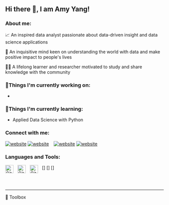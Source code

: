 ## Hi there 👋, I am Amy Yang! 

### About me:

📈 An inspired data analyst passionate about data-driven insight and data science applications

🧠 An inquisitive mind keen on understanding the world with data and make positive impact to people's lives

👩‍🎓 A lifelong learner and researcher motivated to study and share knowledge with the community


### 🔭Things I'm currently working on:
- 


### 🌱Things I'm currently learning:
- Applied Data Science with Python

### Connect with me:

[![website](./img/twitter-light.svg)](https://twitter.com/AmyYang160604)
[![website](./img/twitter-dark.svg)](https://twitter.com/AmyYang160604)
&nbsp;&nbsp;
[![website](./img/linkedin-light.svg)](https://www.linkedin.com/in/amy-yang-b45074103)
[![website](./img/linkedin-dark.svg)](https://www.linkedin.com/in/amy-yang-b45074103)


### Languages and Tools:

[<img align="left" alt="Git" width="26px" src="https://cdn.jsdelivr.net/gh/devicons/devicon/icons/git/git-original.svg" style="padding-right:10px;" />]
[<img align="left" alt="GitHub" width="26px" src="https://user-images.githubusercontent.com/3369400/139447912-e0f43f33-6d9f-45f8-be46-2df5bbc91289.png" style="padding-right:10px;" />]
[<img align="left" alt="GitHub" width="26px" src="https://user-images.githubusercontent.com/3369400/139448065-39a229ba-4b06-434b-bc67-616e2ed80c8f.png" style="padding-right:10px;" />]


<br />
<br />

---


</details>

[twitter]: https://twitter.com/AmyYang160604
[linkedin]: https://www.linkedin.com/in/amy-yang-b45074103


🧰 Toolbox

<!--
**amy-panda/amy-panda** is a ✨ _special_ ✨ repository because its `README.md` (this file) appears on your GitHub profile.

Here are some ideas to get you started:

-  I’m currently working on ...
- 🌱 I’m currently learning ...
- 👯 I’m looking to collaborate on ...
- 🤔 I’m looking for help with ...
- 💬 Ask me about ...
- 📫 How to reach me: ...
- 😄 Pronouns: ...
- ⚡ Fun fact: ...
-->
